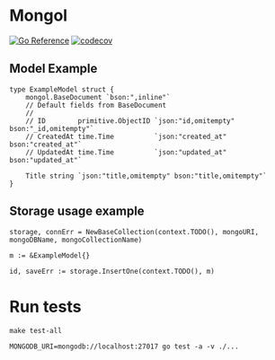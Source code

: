# Mongol

[![Go Reference](https://pkg.go.dev/badge/github.com/wajox/mongol.svg)](https://pkg.go.dev/github.com/wajox/mongol)
[![codecov](https://codecov.io/gh/wajox/mongol/branch/master/graph/badge.svg?token=MFEF13319U)](https://codecov.io/gh/wajox/mongol)

## Model Example
```golang
type ExampleModel struct {
	mongol.BaseDocument `bson:",inline"`
	// Default fields from BaseDocument
	//
	// ID        primitive.ObjectID `json:"id,omitempty" bson:"_id,omitempty"`
	// CreatedAt time.Time          `json:"created_at" bson:"created_at"`
	// UpdatedAt time.Time          `json:"updated_at" bson:"updated_at"`

	Title string `json:"title,omitempty" bson:"title,omitempty"`
}
```

## Storage usage example
```golang
storage, connErr = NewBaseCollection(context.TODO(), mongoURI, mongoDBName, mongoCollectionName)

m := &ExampleModel{}

id, saveErr := storage.InsertOne(context.TODO(), m)
```

# Run tests

```
make test-all
```

```
MONGODB_URI=mongodb://localhost:27017 go test -a -v ./...
```